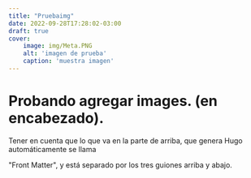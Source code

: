 ```yaml
---
title: "Pruebaimg"
date: 2022-09-28T17:28:02-03:00
draft: true
cover:
    image: img/Meta.PNG
    alt: 'imagen de prueba'
    caption: 'muestra imagen'
---
```


# Probando agregar images. (en encabezado).

Tener en cuenta que lo que va en la parte de arriba, que genera Hugo automáticamente se llama

"Front Matter", y está separado por los tres guiones arriba y abajo.
